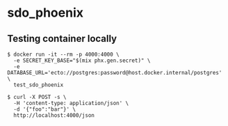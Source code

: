 # sdo_phoenix

## Testing container locally

```shell
$ docker run -it --rm -p 4000:4000 \
  -e SECRET_KEY_BASE="$(mix phx.gen.secret)" \
  -e DATABASE_URL='ecto://postgres:password@host.docker.internal/postgres' \
  test_sdo_phoenix
```

```shell
$ curl -X POST -s \
  -H 'content-type: application/json' \
  -d '{"foo":"bar"}' \
  http://localhost:4000/json
```
